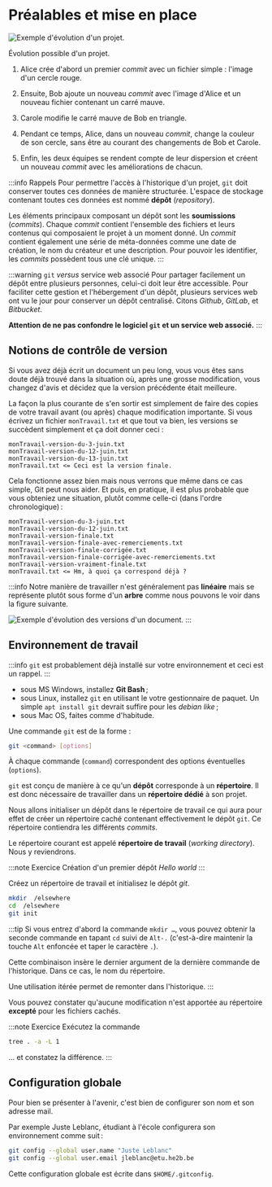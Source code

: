# Préalables et mise en place

![Exemple d'évolution d'un projet.](/img/example.png)

Évolution possible d'un projet.

1.  Alice crée d'abord un premier *commit* avec un fichier simple :
    l'image d'un cercle rouge.

2.  Ensuite, Bob ajoute un nouveau *commit* avec l'image d'Alice et un
    nouveau fichier contenant un carré mauve.

3.  Carole modifie le carré mauve de Bob en triangle.

4.  Pendant ce temps, Alice, dans un nouveau *commit*, change la couleur
    de son cercle, sans être au courant des changements de Bob et
    Carole.

5.  Enfin, les deux équipes se rendent compte de leur dispersion et
    créent un nouveau *commit* avec les améliorations de chacun.

:::info Rappels
Pour permettre l'accès à l'historique d'un projet, `git` doit conserver toutes ces données de manière structurée. L'espace de stockage contenant toutes ces données est nommé **dépôt** (*repository*).

Les éléments principaux composant un dépôt sont les **soumissions** (*commits*). Chaque *commit* contient l'ensemble des fichiers et leurs contenus qui composaient le projet à un moment donné. Un *commit* contient également une série de méta-données comme une date de création, le nom du créateur et une description. Pour pouvoir les identifier, les *commits* possèdent tous une clé unique.
:::

:::warning `git` _versus_ service web associé 
Pour partager facilement un dépôt entre plusieurs personnes, celui-ci
doit leur être accessible. Pour faciliter cette gestion et l'hébergement
d'un dépôt, plusieurs services web ont vu le jour pour conserver un
dépôt centralisé. Citons *Github*, *GitLab*, et *Bitbucket*.

**Attention de ne pas confondre le logiciel `git` et un service web associé.**
:::


## Notions de contrôle de version

Si vous avez déjà écrit un document un peu long, vous vous êtes sans doute déjà trouvé dans la situation où, après une grosse modification, vous changez d'avis et décidez que la version précédente était meilleure.

La façon la plus courante de s'en sortir est simplement de faire des copies de votre travail avant (ou après) chaque modification importante. Si vous écrivez un fichier `monTravail.txt` et que tout va bien, les versions se succèdent simplement et ça doit donner ceci :

```
monTravail-version-du-3-juin.txt
monTravail-version-du-12-juin.txt
monTravail-version-du-13-juin.txt
monTravail.txt <= Ceci est la version finale.
```

Cela fonctionne assez bien mais nous verrons que même dans ce cas simple, Git peut nous aider. Et puis, en pratique, il est plus probable que vous obteniez une situation, plutôt comme celle-ci (dans l'ordre chronologique) :

```
monTravail-version-du-3-juin.txt
monTravail-version-du-12-juin.txt
monTravail-version-finale.txt
monTravail-version-finale-avec-remerciements.txt
monTravail-version-finale-corrigée.txt
monTravail-version-finale-corrigée-avec-remerciements.txt
monTravail-version-vraiment-finale.txt
monTravail.txt <= Hm, à quoi ça correspond déjà ?
```

:::info
Notre manière de travailler n'est généralement pas **linéaire** mais se représente plutôt sous forme d'un **arbre** comme nous pouvons le voir dans la figure suivante.

![Exemple d'évolution des versions d'un document.](/img/montravailNonLineaire.png)
:::

## Environnement de travail

:::info 
`git` est probablement déjà installé sur votre environnement et ceci est un rappel.
:::

- sous MS Windows, installez **Git Bash** ;
- sous Linux, installez `git` en utilisant le votre gestionnaire de paquet. Un simple `apt install git` devrait suffire pour les *debian like* ;
- sous Mac OS, faites comme d'habitude.

Une commande `git` est de la forme :

```bash
git <command> [options]
```

À chaque commande (`command`) correspondent des options éventuelles (`options`).

`git` est conçu de manière à ce qu'un **dépôt** corresponde à un **répertoire**. Il est donc nécessaire de travailler dans un **répertoire dédié** à son projet.

Nous allons initialiser un dépôt dans le répertoire de travail ce qui aura pour effet de créer un répertoire caché contenant effectivement le dépôt `git`. Ce répertoire contiendra les différents *commits*. 

Le répertoire courant est appelé **répertoire de travail** (*working
directory*). Nous y reviendrons.

:::note Exercice
Création d'un premier dépôt _Hello world_
:::

Créez un répertoire de travail et initialisez le dépôt _git_. 

```bash 
mkdir  /elsewhere 
cd  /elsewhere
git init
```

:::tip 
Si vous entrez d'abord la commande `mkdir …`, vous pouvez obtenir la seconde commande en tapant `cd` suivi de `Alt-.` (c'est-à-dire maintenir la touche `Alt` enfoncée et taper le caractère `.`).

Cette combinaison insère le dernier argument de la dernière commande de l'historique. Dans ce cas, le nom du répertoire.

Une utilisation itérée permet de remonter dans l'historique.
:::

Vous pouvez constater qu'aucune modification n'est apportée au répertoire **excepté** pour les fichiers cachés. 

:::note Exercice
Exécutez la commande 

```bash
tree . -a -L 1
```
… et constatez la différence. 
:::

## Configuration globale

Pour bien se présenter à l'avenir, c'est bien de configurer son nom et son adresse mail. 

Par exemple Juste Leblanc, étudiant à l'école configurera son environnement comme suit : 

```bash 
git config --global user.name "Juste Leblanc"
git config --global user.email jleblanc@etu.he2b.be
```

Cette configuration globale est écrite dans `$HOME/.gitconfig`. 